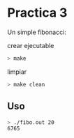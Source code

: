 # Practica 3

Un simple fibonacci:

crear ejecutable

```zsh
> make
```

limpiar 

```zsh
> make clean
```

## Uso

```zsh
> ./fibo.out 20
6765
```
